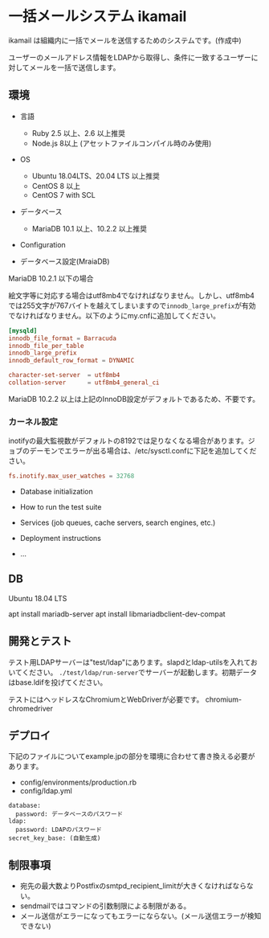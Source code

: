 # 一括メールシステム ikamail

ikamail は組織内に一括でメールを送信するためのシステムです。(作成中)

ユーザーのメールアドレス情報をLDAPから取得し、条件に一致するユーザーに対してメールを一括で送信します。

## 環境

* 言語
    * Ruby 2.5 以上、2.6 以上推奨
    * Node.js 8以上 (アセットファイルコンパイル時のみ使用)

* OS
    * Ubuntu 18.04LTS、20.04 LTS 以上推奨
    * CentOS 8 以上
    * CentOS 7 with SCL

* データベース
    * MariaDB 10.1 以上、10.2.2 以上推奨

* Configuration

* データベース設定(MraiaDB)

MariaDB 10.2.1 以下の場合

絵文字等に対応する場合はutf8mb4でなければなりません。しかし、utf8mb4では255文字が767バイトを越えてしまいますので`innodb_large_prefix`が有効でなければなりません。以下のようにmy.cnfに追加してください。

```my.cnf
[mysqld]
innodb_file_format = Barracuda
innodb_file_per_table
innodb_large_prefix
innodb_default_row_format = DYNAMIC

character-set-server  = utf8mb4
collation-server      = utf8mb4_general_ci
```

MariaDB 10.2.2 以上は上記のInnoDB設定がデフォルトであるため、不要です。


### カーネル設定

inotifyの最大監視数がデフォルトの8192では足りなくなる場合があります。ジョブのデーモンでエラーが出る場合は、/etc/sysctl.confに下記を追加してください。

```/etc/sysctl.conf
fs.inotify.max_user_watches = 32768
```

* Database initialization

* How to run the test suite

* Services (job queues, cache servers, search engines, etc.)

* Deployment instructions

* ...

## DB

Ubuntu 18.04 LTS

apt install mariadb-server
apt install libmariadbclient-dev-compat

## 開発とテスト

テスト用LDAPサーバーは"test/ldap"にあります。slapdとldap-utilsを入れておいてください。
`./test/ldap/run-server`でサーバーが起動します。初期データはbase.ldifを投げてください。

テストにはヘッドレスなChromiumとWebDriverが必要です。
chromium-chromedriver

## デプロイ

下記のファイルについてexample.jpの部分を環境に合わせて書き換える必要があります。

- config/environments/production.rb
- config/ldap.yml

```
database:
  password: データベースのパスワード
ldap:
  password: LDAPのパスワード
secret_key_base: (自動生成)
```




## 制限事項

* 宛先の最大数よりPostfixのsmtpd_recipient_limitが大きくなければならない。
* sendmailではコマンドの引数制限による制限がある。
* メール送信がエラーになってもエラーにならない。(メール送信エラーが検知できない)
